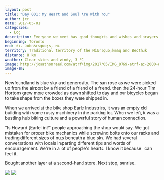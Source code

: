```yaml
---
layout: post
title: "Day 001: My Heart and Soul Are With You"
author: jcr
date: 2017-05-01
categories:
  - Log
description: Everyone we meet has good thoughts and wishes and prayers.
beginning: Toronto
end: St. John&rsquo;s, NL
territory: Traditional territory of the Mi&rsquo;kmaq and Beothuk
distance: 8 km
weather: Clear skies and windy, 3 ºC
image: http://jonathonreed.com/atrf/img/2017/05/IMG_9769-atrf-ac-2000-web.jpg
image-sm:
---
```


Newfoundland is blue sky and generosity. The sun rose as we were picked up from the airport by a friend of a friend of a friend, then the 24-hour Tim Hortons grew more crowded as dawn shifted to day and our bicycles began to take shape from the boxes they were shipped in.

When we arrived at the bike shop Earle Industries, it was an empty old building with some rusty machinery in the parking lot. When we left, it was a bustling hub  biking culture and a powerful story of human connection.

"Is Howard [Earle] in?" people approaching the shop would say. We got mistaken for proper bike mechanics while screwing bolts onto our racks and trading different sizes of nuts beneath a blue sky. We had several conversations with locals imparting different tips and words of encouragement. We're in a lot of people's hearts. I know it because I can feel it.

Bought another layer at a second-hand store. Next stop, sunrise.

<img src="http://jonathonreed.com/atrf/img/2017/05/IMG_9778-atrf-ac-2000-web.jpg">
<img src="http://jonathonreed.com/atrf/img/2017/05/IMG_9765-atrf-ac-2000-web.jpg">